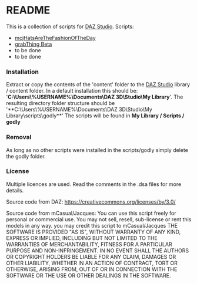 # README
This is a collection of scripts for [DAZ Studio](https://www.daz3d.com/).
Scripts:
- [mcjHatsAreTheFashionOfTheDay](mcjHatsAreTheFashionOfTheDay.md)
- [grabThing Beta](grabThing.md)
- to be done
- to be done

### Installation
Extract or copy the contents of the 'content' folder to the [DAZ Studio](https://www.daz3d.com/) library / content folder.
In a default installation this should be: '**C:\Users\\%USERNAME\%\Documents\DAZ 3D\Studio\My Library**'.
The resulting directory folder structure should be '**C:\Users\\%USERNAME\%\Documents\DAZ 3D\Studio\My Library\scripts\godly\**'
The scripts will be found in **My Library / Scripts / godly**

### Removal
As long as no other scripts were installed in the scripts/godly simply delete the godly folder.

### License
Multiple licences are used. Read the comments in the .dsa files for more details.

Source code from DAZ: https://creativecommons.org/licenses/by/3.0/

Source code from mCasual/Jacques:
You can use this script freely for personal or commercial use.
You may not sell, resell, sub-license or rent this models in any way.
you may credit this script  to mCasual/Jacques
THE SOFTWARE IS PROVIDED "AS IS", WITHOUT WARRANTY OF ANY KIND, EXPRESS OR IMPLIED,
INCLUDING BUT NOT LIMITED TO THE WARRANTIES OF MERCHANTABILITY, FITNESS FOR A PARTICULAR
PURPOSE AND NON-INFRINGEMENT. IN NO EVENT SHALL THE AUTHORS OR COPYRIGHT HOLDERS BE LIABLE
FOR ANY CLAIM, DAMAGES OR OTHER LIABILITY, WHETHER IN AN ACTION OF CONTRACT, TORT OR OTHERWISE,
ARISING FROM, OUT OF OR IN CONNECTION WITH THE SOFTWARE OR THE USE OR OTHER DEALINGS IN THE SOFTWARE.
